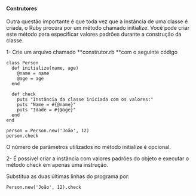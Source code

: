 #### **Contrutores**

Outra questão importante é que toda vez que a instância de uma classe é criada, o Ruby procura por um método chamado initialize. Você pode criar este método para especificar valores padrões durante a construção da classe.

1- Crie um arquivo chamado **construtor.rb **com o seguinte código

```
class Person
  def initialize(name, age)
    @name = name
    @age = age
  end
 
  def check
    puts "Instância da classe iniciada com os valores:"
    puts "Name = #{@name}"
    puts "Idade = #{@age}"
  end
end
 
person = Person.new('João', 12)
person.check
```

O número de parâmetros utilizados no método initialize é opcional.

 

2- É possível criar a instância com valores padrões do objeto e executar o método check em apenas uma instrução.

Substitua as duas últimas linhas do programa por:

```
Person.new('João', 12).check
```

